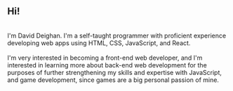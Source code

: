 <h2>Hi!</h2> 
<br>I'm David Deighan. I'm a self-taught programmer with proficient experience developing web apps using HTML, CSS, JavaScript, and React.
<br>
<br>I'm very interested in becoming a front-end web developer, and I'm interested in learning more about back-end web development for the purposes of further strengthening my skills and expertise with JavaScript, and game development, since games are a big personal passion of mine.

<!---
dgdeighan/dgdeighan is a ✨ special ✨ repository because its `README.md` (this file) appears on your GitHub profile.
You can click the Preview link to take a look at your changes.
--->
